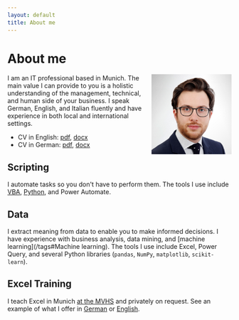 ```yaml
---
layout: default
title: About me
---
```


# About me

<img src="/assets/2022/cv/cv_pic_luca_franceschini.jpg" style="float:right;padding-left:10px" width="180">
I am an IT professional based in Munich. 
The main value I can provide to you is a holistic understanding of the management, technical, and human side of your business.
I speak German, English, and Italian fluently and have experience in both local and international settings.

- CV in English: [pdf](/assets/2022/cv/cv_en_Luca_Franceschini.pdf), [docx](/assets/2022/cv/cv_en_Luca_Franceschini.docx) 
- CV in German: [pdf](/assets/2022/cv/cv_de_Luca_Franceschini.pdf), [docx](/assets/2022/cv/cv_de_Luca_Franceschini.docx) 

## Scripting

I automate tasks so you don't have to perform them. The tools I use include [VBA](/tags#VBA), [Python](/tags#Python), and Power Automate.

## Data

I extract meaning from data to enable you to make informed decisions. I have experience with business analysis, data mining, and [machine learning](/tags#Machine learning).
The tools I use include Excel, Power Query, and several Python libraries (`pandas`, `NumPy`, `matplotlib`, `scikit-learn`).

## Excel Training

I teach Excel in Munich [at the MVHS](https://www.mvhs.de/services/dozierendenportraets/dozent-14168) and privately on request. 
See an example of what I offer in [German](http://lucaf.eu/excel/de/) or [English](http://lucaf.eu/excel/en/).
